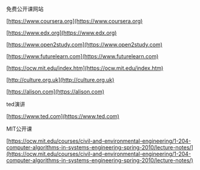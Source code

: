 免费公开课网站

[https://www.coursera.org](https://www.coursera.org)

[https://www.edx.org](https://www.edx.org)

[https://www.open2study.com](https://www.open2study.com)

[https://www.futurelearn.com](https://www.futurelearn.com)

[https://ocw.mit.edu/index.htm](https://ocw.mit.edu/index.htm)

[http://culture.org.uk](http://culture.org.uk)

[https://alison.com](https://alison.com)

ted演讲

[https://www.ted.com](https://www.ted.com)

MIT公开课

[https://ocw.mit.edu/courses/civil-and-environmental-engineering/1-204-computer-algorithms-in-systems-engineering-spring-2010/lecture-notes/](https://ocw.mit.edu/courses/civil-and-environmental-engineering/1-204-computer-algorithms-in-systems-engineering-spring-2010/lecture-notes/)

  




